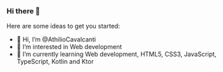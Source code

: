 ### Hi there 👋

<!--
**athilioacrs/athilioacrs** is a ✨ _special_ ✨ repository because its `README.md` (this file) appears on your GitHub profile.
-->

Here are some ideas to get you started:
- :wave: Hi, I’m @AthilioCavalcanti
- :eyes: I’m interested in Web development
- 🌱 I’m currently learning Web development, HTML5, CSS3, JavaScript, TypeScript, Kotlin and Ktor
